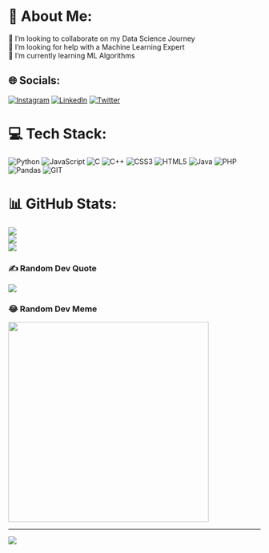 # 💫 About Me:
👯 I’m looking to collaborate on my Data Science Journey<br>🤝 I’m looking for help with a Machine Learning Expert<br>🌱 I’m currently learning ML Algorithms<br>


## 🌐 Socials:
[![Instagram](https://img.shields.io/badge/Instagram-%23E4405F.svg?logo=Instagram&logoColor=white)](https://instagram.com/mudassir.ia) [![LinkedIn](https://img.shields.io/badge/LinkedIn-%230077B5.svg?logo=linkedin&logoColor=white)](https://linkedin.com/in/mudassir-ia) [![Twitter](https://img.shields.io/badge/Twitter-%231DA1F2.svg?logo=Twitter&logoColor=white)](https://twitter.com/mudassiriansari) 

# 💻 Tech Stack:
![Python](https://img.shields.io/badge/python-3670A0?style=for-the-badge&logo=python&logoColor=ffdd54) ![JavaScript](https://img.shields.io/badge/javascript-%23323330.svg?style=for-the-badge&logo=javascript&logoColor=%23F7DF1E) ![C](https://img.shields.io/badge/c-%2300599C.svg?style=for-the-badge&logo=c&logoColor=white) ![C++](https://img.shields.io/badge/c++-%2300599C.svg?style=for-the-badge&logo=c%2B%2B&logoColor=white) ![CSS3](https://img.shields.io/badge/css3-%231572B6.svg?style=for-the-badge&logo=css3&logoColor=white) ![HTML5](https://img.shields.io/badge/html5-%23E34F26.svg?style=for-the-badge&logo=html5&logoColor=white) ![Java](https://img.shields.io/badge/java-%23ED8B00.svg?style=for-the-badge&logo=java&logoColor=white) ![PHP](https://img.shields.io/badge/php-%23777BB4.svg?style=for-the-badge&logo=php&logoColor=white) ![Pandas](https://img.shields.io/badge/pandas-%23150458.svg?style=for-the-badge&logo=pandas&logoColor=white) ![GIT](https://img.shields.io/badge/Git-fc6d26?style=for-the-badge&logo=git&logoColor=white)
# 📊 GitHub Stats:
![](https://github-readme-stats.vercel.app/api?username=Mudassir-A&theme=algolia&hide_border=false&include_all_commits=false&count_private=true)<br/>
![](https://github-readme-streak-stats.herokuapp.com/?user=Mudassir-A&theme=algolia&hide_border=false)<br/>
![](https://github-readme-stats.vercel.app/api/top-langs/?username=Mudassir-A&theme=algolia&hide_border=false&include_all_commits=false&count_private=true&layout=compact)

### ✍️ Random Dev Quote
![](https://quotes-github-readme.vercel.app/api?type=horizontal&theme=tokyonight)

### 😂 Random Dev Meme
<img src='https://randommeme-five.vercel.app/' style="height: 400px;"/>

---
[![](https://visitcount.itsvg.in/api?id=Mudassir-A&icon=5&color=11)](https://visitcount.itsvg.in)

<!-- Proudly created with GPRM ( https://gprm.itsvg.in ) -->
